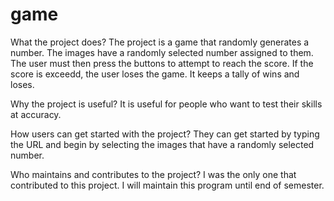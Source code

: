 # game

What the project does? The project is a game that randomly generates a number. The images have a randomly selected number assigned to them. The user must then press the buttons to attempt to reach the score. If the score is exceedd, the user loses the game. It keeps a tally of wins and loses.

Why the project is useful? It is useful for people who want to test their skills at accuracy.

How users can get started with the project? They can get started by typing the URL and begin by selecting the images that have a randomly selected number. 

Who maintains and contributes to the project? I was the only one that contributed to this project. I will maintain this program until end of semester.
